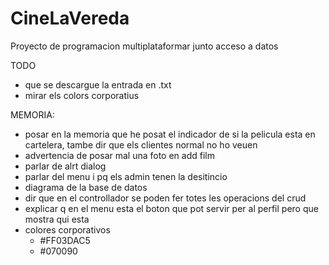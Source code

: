# CineLaVereda
Proyecto de programacion multiplataformar junto acceso a datos

TODO
  - que se descargue la entrada en .txt
  - mirar els colors corporatius

MEMORIA:
  - posar en la memoria que he posat el indicador de si la pelicula esta en cartelera, tambe dir que els clientes normal no ho veuen
  - advertencia de posar mal una foto en add film
  - parlar de alrt dialog
  - parlar del menu i pq els admin tenen la desitincio
  - diagrama de la base de datos
  - dir que en el controllador se poden fer totes les operacions del crud
  - explicar q en el menu esta el boton que pot servir per al perfil pero que mostra qui esta
  - colores corporativos
    - <color name="teal_200">#FF03DAC5</color>
    - <color name="navy">#070090</color>
